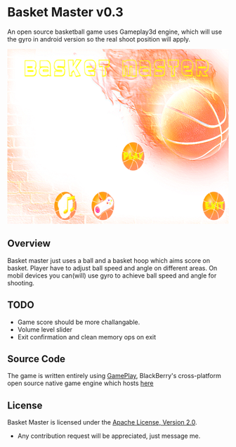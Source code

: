 Basket Master v0.3
=====================

An open source basketball game uses Gameplay3d engine, which will use the gyro in android version so the real shoot position will apply.

<img src="https://github.com/tolgayilmaz86/BasketMaster/blob/main/res/bm_screenshot.png" width=640 height=398>

Overview
--------
Basket master just uses a ball and a basket hoop which aims score on basket. Player have to adjust ball speed and angle on different areas. On mobil devices you can(will) use gyro to achieve ball speed and angle for shooting.

TODO
--------
- Game score should be more challangable. 
- Volume level slider
- Exit confirmation and clean memory ops on exit

Source Code
-----------
The game is written entirely using [GamePlay][1], BlackBerry's cross-platform open source native game engine which hosts [here][3]

[1]: http://www.gameplay3d.org/
[3]: https://github.com/blackberry/GamePlay

License
-------
Basket Master is licensed under the [Apache License, Version 2.0][2].

[2]: http://www.apache.org/licenses/LICENSE-2.0

- Any contribution request will be appreciated, just message me.
